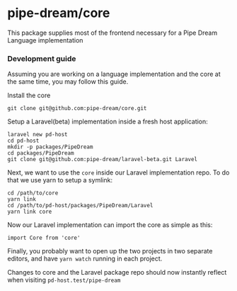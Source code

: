 # pipe-dream/core
This package supplies most of the frontend necessary for a Pipe Dream Language implementation

### Development guide
Assuming you are working on a language implementation and the core at the same time, you may follow this guide.

Install the core
```
git clone git@github.com:pipe-dream/core.git
```

Setup a Laravel(beta) implementation inside a fresh host application:
```
laravel new pd-host
cd pd-host
mkdir -p packages/PipeDream
cd packages/PipeDream
git clone git@github.com:pipe-dream/laravel-beta.git Laravel
```

Next, we want to use the `core` inside our Laravel implementation repo. To do that we use yarn to setup a symlink:
```
cd /path/to/core
yarn link
cd /path/to/pd-host/packages/PipeDream/Laravel
yarn link core
```
Now our Laravel implementation can import the core as simple as this:
```
import Core from 'core'
```

Finally, you probably want to open up the two projects in two separate editors, and have `yarn watch` running in each project.

Changes to core and the Laravel package repo should now instantly reflect when visiting `pd-host.test/pipe-dream`